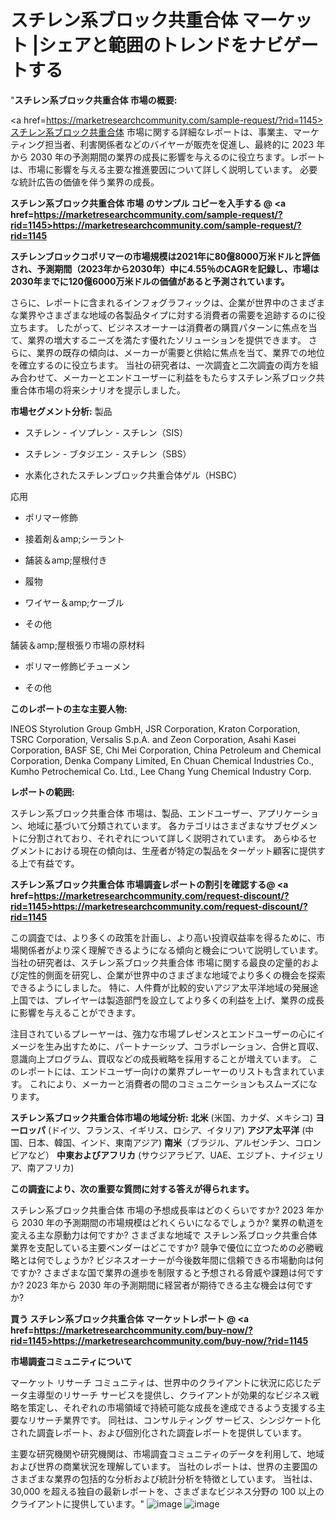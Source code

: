 #  スチレン系ブロック共重合体 マーケット |シェアと範囲のトレンドをナビゲートする
"<strong>スチレン系ブロック共重合体 市場の概要:</strong>

<a href=https://marketresearchcommunity.com/sample-request/?rid=1145>スチレン系ブロック共重合体</a> 市場に関する詳細なレポートは、事業主、マーケティング担当者、利害関係者などのバイヤーが販売を促進し、最終的に 2023 年から 2030 年の予測期間の業界の成長に影響を与えるのに役立ちます。レポートは、市場に影響を与える主要な推進要因について詳しく説明しています。 必要な統計広告の価値を伴う業界の成長。

<strong>スチレン系ブロック共重合体 市場 のサンプル コピーを入手する @ <a href=https://marketresearchcommunity.com/sample-request/?rid=1145>https://marketresearchcommunity.com/sample-request/?rid=1145</a></strong>

<strong>スチレンブロックコポリマーの市場規模は2021年に80億8000万米ドルと評価され、予測期間（2023年から2030年）中に4.55％のCAGRを記録し、市場は2030年までに120億6000万米ドルの価値があると予測されています。</strong>

さらに、レポートに含まれるインフォグラフィックは、企業が世界中のさまざまな業界やさまざまな地域の各製品タイプに対する消費者の需要を追跡するのに役立ちます。 したがって、ビジネスオーナーは消費者の購買パターンに焦点を当て、業界の増大するニーズを満たす優れたソリューションを提供できます。 さらに、業界の既存の傾向は、メーカーが需要と供給に焦点を当て、業界での地位を確立するのに役立ちます。 当社の研究者は、一次調査と二次調査の両方を組み合わせて、メーカーとエンドユーザーに利益をもたらすスチレン系ブロック共重合体市場の将来シナリオを提示しました。

<strong>市場セグメント分析:</strong>
製品



- スチレン - イソプレン - スチレン（SIS）

- スチレン - ブタジエン - スチレン（SBS）

- 水素化されたスチレンブロック共重合体ゲル（HSBC）



応用



- ポリマー修飾

- 接着剤＆amp;シーラント

- 舗装＆amp;屋根付き

- 履物

- ワイヤー＆amp;ケーブル

- その他



舗装＆amp;屋根張り市場の原材料



- ポリマー修飾ビチューメン

- その他

<strong>このレポートの主な主要人物:</strong>

INEOS Styrolution Group GmbH, JSR Corporation, Kraton Corporation, TSRC Corporation, Versalis S.p.A. and Zeon Corporation, Asahi Kasei Corporation, BASF SE, Chi Mei Corporation, China Petroleum and Chemical Corporation, Denka Company Limited, En Chuan Chemical Industries Co., Kumho Petrochemical Co. Ltd., Lee Chang Yung Chemical Industry Corp.



<strong>レポートの範囲:</strong>

スチレン系ブロック共重合体 市場は、製品、エンドユーザー、アプリケーション、地域に基づいて分類されています。 各カテゴリはさまざまなサブセグメントに分割されており、それぞれについて詳しく説明されています。 あらゆるセグメントにおける現在の傾向は、生産者が特定の製品をターゲット顧客に提供する上で有益です。

<strong>スチレン系ブロック共重合体 市場調査レポートの割引を確認する@ <a href=https://marketresearchcommunity.com/request-discount/?rid=1145>https://marketresearchcommunity.com/request-discount/?rid=1145</a></strong>

この調査では、より多くの政策を計画し、より高い投資収益率を得るために、市場関係者がより深く理解できるようになる傾向と機会について説明しています。 当社の研究者は、スチレン系ブロック共重合体 市場に関する最良の定量的および定性的側面を研究し、企業が世界中のさまざまな地域でより多くの機会を探索できるようにしました。 特に、人件費が比較的安いアジア太平洋地域の発展途上国では、プレイヤーは製造部門を設立してより多くの利益を上げ、業界の成長に影響を与えることができます。

注目されているプレーヤーは、強力な市場プレゼンスとエンドユーザーの心にイメージを生み出すために、パートナーシップ、コラボレーション、合併と買収、意識向上プログラム、買収などの成長戦略を採用することが増えています。 このレポートには、エンドユーザー向けの業界プレーヤーのリストも含まれています。 これにより、メーカーと消費者の間のコミュニケーションもスムーズになります。

<strong>スチレン系ブロック共重合体市場の地域分析:</strong>
<strong>北米</strong> (米国、カナダ、メキシコ)
<strong>ヨーロッパ</strong> (ドイツ、フランス、イギリス、ロシア、イタリア)
<strong>アジア太平洋</strong> (中国、日本、韓国、インド、東南アジア)
<strong>南米</strong>（ブラジル、アルゼンチン、コロンビアなど）
<strong>中東およびアフリカ</strong> (サウジアラビア、UAE、エジプト、ナイジェリア、南アフリカ)

<strong>この調査により、次の重要な質問に対する答えが得られます。</strong>

スチレン系ブロック共重合体 市場の予想成長率はどのくらいですか? 2023 年から 2030 年の予測期間の市場規模はどれくらいになるでしょうか?
業界の軌道を変える主な原動力は何ですか?
さまざまな地域で スチレン系ブロック共重合体 業界を支配している主要ベンダーはどこですか? 競争で優位に立つための必勝戦略とは何でしょうか?
ビジネスオーナーが今後数年間に信頼できる市場動向は何ですか?
さまざまな国で業界の進歩を制限すると予想される脅威や課題は何ですか?
2023 年から 2030 年の予測期間に経営者が期待できる主な機会は何ですか?

<strong>買う スチレン系ブロック共重合体 マーケットレポート @ <a href=https://marketresearchcommunity.com/buy-now/?rid=1145>https://marketresearchcommunity.com/buy-now/?rid=1145</a></strong>

<strong>市場調査コミュニティについて</strong>

マーケット リサーチ コミュニティは、世界中のクライアントに状況に応じたデータ主導型のリサーチ サービスを提供し、クライアントが効果的なビジネス戦略を策定し、それぞれの市場領域で持続可能な成長を達成できるよう支援する主要なリサーチ業界です。 同社は、コンサルティング サービス、シンジケート化された調査レポート、および個別化された調査レポートを提供しています。

主要な研究機関や研究機関は、市場調査コミュニティのデータを利用して、地域および世界の商業状況を理解しています。 当社のレポートは、世界の主要国のさまざまな業界の包括的な分析および統計分析を特徴としています。 当社は、30,000 を超える独自の最新レポートを、さまざまなビジネス分野の 100 以上のクライアントに提供しています。"
![image](https://github.com/Gargi1522/MRC/assets/158283091/3c0a9b65-091c-4fed-bcf3-37830fb1289c)
![image](https://github.com/Gargi1522/MRC/assets/158283091/3f37af9a-04fe-46c2-bb2d-b0561d68d240)
